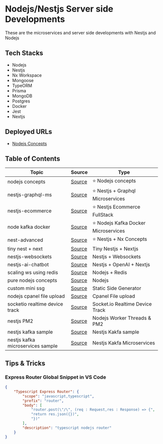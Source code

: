 # Nodejs/Nestjs Server side Developments

These are the microservices and server side developments with Nestjs and Nodejs

## Tech Stacks

- Nodejs
- Nestjs
- Nx Workspace
- Mongoose
- TypeORM
- Prisma
- MongoDB
- Postgres
- Docker
- Jest
- Nextjs

## Deployed URLs

- [Nodejs Concepts](https://nodejs-concepts.onrender.com)

## Table of Contents

| Topic                             | Source                                                         | Type                                  |
| --------------------------------- | -------------------------------------------------------------- | ------------------------------------- |
| nodejs concepts                   | [Source](./node-concepts/)                                     | ⭐️ Nodejs concepts                   |
| nestjs-graphql-ms                 | [Source](./nest-graphql-ms/)                                   | ⭐️ Nestjs + Graphql Microservices    |
| nestjs-ecommerce                  | [Source](./nest-ecommerce/)                                    | ⭐️ Nestjs Ecommerce FullStack        |
| node kafka docker                 | [Source](./standalone-apis/node-kafka-docker/)                 | ⭐️ Nodejs Kafka Docker Microservices |
| nest-advanced                     | [Source](./nest-advanced)                                      | ⭐️ Nestjs + Nx Concepts              |
| tiny nest + next                  | [Source](./tiny-nest-next/)                                    | Tiny Nestjs + Nextjs                  |
| nestjs-websockets                 | [Source](./standalone-apis/nestjs-websockets/)                 | Nestjs + Websockets                   |
| nestjs-ai-chatbot                 | [Source](./standalone-apis/nestjs-ai-chatbot/)                 | Nestjs + OpenAI + Nextjs              |
| scaling ws using redis            | [Source](./standalone-apis/scaling-web-sockets-using-redis/)   | Nodejs + Redis                        |
| pure nodejs concepts              | [Source](./standalone-apis/pure-nodejs-concepts)               | Nodejs                                |
| custom mini ssg                   | [Source](./custom-static-side-generators/sample-one/)          | Static Side Generator                 |
| nodejs cpanel file upload         | [Source](./standalone-apis/node-cpanel/)                       | Cpanel File upload                    |
| socketio realtime device track    | [Source](./standalone-apis/node-socket-realtime-device-track/) | Socket.io Realtime Device Track       |
| nestjs PM2                        | [Source](./standalone-apis/nest-pm2)                           | Nodejs Worker Threads & PM2           |
| nestjs kafka sample               | [Source](./standalone-apis/nest-kafka-sample)                  | Nestjs Kakfa sample                   |
| nestjs kafka microservices sample | [Source](./standalone-apis/nest-kafka-microservices)           | Nestjs Kakfa Microservices            |

## Tips & Tricks

### Express Router Global Snippet in VS Code

```json
{
	"Typescript Express Router": {
		"scope": "javascript,typescript",
		"prefix": "router",
		"body": [
			"router.post(\"/\", (req : Request,res : Response) => {",
			"return res.json({})",
			"})"
		],
		"description": "typescript nodejs router"
	}
}
```

